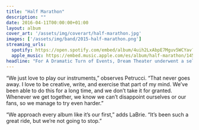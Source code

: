 ```yaml
---
title: "Half Marathon"
description: ""
date: 2016-04-11T00:00:00+01:00
layout: album
cover_art: '/assets/img/coverart/half-marathon.jpg'
images: ['/assets/img/band/2015-half-marathon.png']
streaming_urls:
  spotify: https://open.spotify.com/embed/album/4uih2LxAbpE7Mguv5WCYav?utm_source=generator
  apple_music: https://embed.music.apple.com/es/album/half-marathon/1452846098
headline: "For A Dramatic Turn of Events, Dream Theater underwent a self-proclaimed musical change, reevaluating and restructuring themselves. The album has drawn stylistic comparisons to two of the band’s past albums, Images and Words and Metropolis Pt. 2: Scenes from a Memory."
---
```


“We just love to play our instruments,” observes Petrucci. “That never goes away. I love to be creative, write, and exercise that part of my mind. We’ve been able to do this for a long time, and we don’t take it for granted. Whenever we get together, we know we can’t disappoint ourselves or our fans, so we manage to try even harder.”

“We approach every album like it’s our first,” adds LaBrie. “It’s been such a great ride, but we’re not going to stop.”

